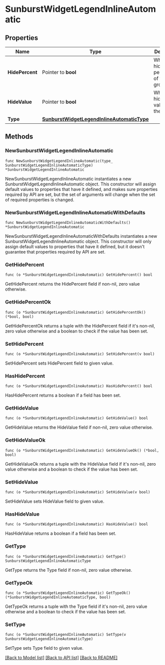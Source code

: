 # SunburstWidgetLegendInlineAutomatic

## Properties

| Name            | Type                                                                                      | Description                                    | Notes      |
| --------------- | ----------------------------------------------------------------------------------------- | ---------------------------------------------- | ---------- |
| **HidePercent** | Pointer to **bool**                                                                       | Whether to hide the percentages of the groups. | [optional] |
| **HideValue**   | Pointer to **bool**                                                                       | Whether to hide the values of the groups.      | [optional] |
| **Type**        | [**SunburstWidgetLegendInlineAutomaticType**](SunburstWidgetLegendInlineAutomaticType.md) |                                                |

## Methods

### NewSunburstWidgetLegendInlineAutomatic

`func NewSunburstWidgetLegendInlineAutomatic(type_ SunburstWidgetLegendInlineAutomaticType) *SunburstWidgetLegendInlineAutomatic`

NewSunburstWidgetLegendInlineAutomatic instantiates a new SunburstWidgetLegendInlineAutomatic object.
This constructor will assign default values to properties that have it defined,
and makes sure properties required by API are set, but the set of arguments
will change when the set of required properties is changed.

### NewSunburstWidgetLegendInlineAutomaticWithDefaults

`func NewSunburstWidgetLegendInlineAutomaticWithDefaults() *SunburstWidgetLegendInlineAutomatic`

NewSunburstWidgetLegendInlineAutomaticWithDefaults instantiates a new SunburstWidgetLegendInlineAutomatic object.
This constructor will only assign default values to properties that have it defined,
but it doesn't guarantee that properties required by API are set.

### GetHidePercent

`func (o *SunburstWidgetLegendInlineAutomatic) GetHidePercent() bool`

GetHidePercent returns the HidePercent field if non-nil, zero value otherwise.

### GetHidePercentOk

`func (o *SunburstWidgetLegendInlineAutomatic) GetHidePercentOk() (*bool, bool)`

GetHidePercentOk returns a tuple with the HidePercent field if it's non-nil, zero value otherwise
and a boolean to check if the value has been set.

### SetHidePercent

`func (o *SunburstWidgetLegendInlineAutomatic) SetHidePercent(v bool)`

SetHidePercent sets HidePercent field to given value.

### HasHidePercent

`func (o *SunburstWidgetLegendInlineAutomatic) HasHidePercent() bool`

HasHidePercent returns a boolean if a field has been set.

### GetHideValue

`func (o *SunburstWidgetLegendInlineAutomatic) GetHideValue() bool`

GetHideValue returns the HideValue field if non-nil, zero value otherwise.

### GetHideValueOk

`func (o *SunburstWidgetLegendInlineAutomatic) GetHideValueOk() (*bool, bool)`

GetHideValueOk returns a tuple with the HideValue field if it's non-nil, zero value otherwise
and a boolean to check if the value has been set.

### SetHideValue

`func (o *SunburstWidgetLegendInlineAutomatic) SetHideValue(v bool)`

SetHideValue sets HideValue field to given value.

### HasHideValue

`func (o *SunburstWidgetLegendInlineAutomatic) HasHideValue() bool`

HasHideValue returns a boolean if a field has been set.

### GetType

`func (o *SunburstWidgetLegendInlineAutomatic) GetType() SunburstWidgetLegendInlineAutomaticType`

GetType returns the Type field if non-nil, zero value otherwise.

### GetTypeOk

`func (o *SunburstWidgetLegendInlineAutomatic) GetTypeOk() (*SunburstWidgetLegendInlineAutomaticType, bool)`

GetTypeOk returns a tuple with the Type field if it's non-nil, zero value otherwise
and a boolean to check if the value has been set.

### SetType

`func (o *SunburstWidgetLegendInlineAutomatic) SetType(v SunburstWidgetLegendInlineAutomaticType)`

SetType sets Type field to given value.

[[Back to Model list]](../README.md#documentation-for-models) [[Back to API list]](../README.md#documentation-for-api-endpoints) [[Back to README]](../README.md)
